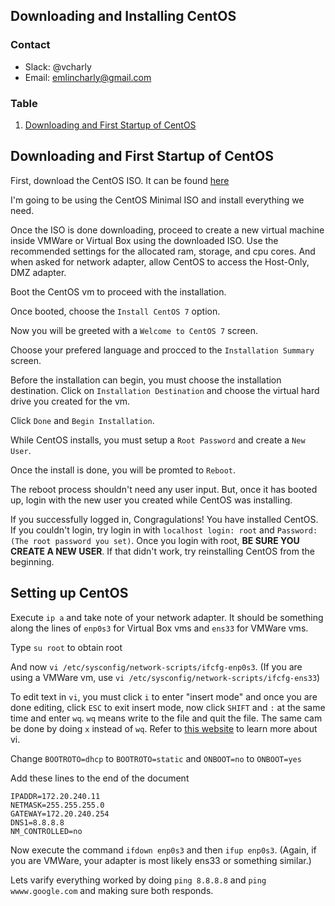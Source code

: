 ## Downloading and Installing CentOS 
### Contact
- Slack: @vcharly
- Email: emlincharly@gmail.com

### Table

1. [Downloading and First Startup of CentOS](#id-link-to-section)

## Downloading and First Startup of CentOS <a id="id-link-to-section"></a>
First, download the CentOS ISO. It can be found [here](https://www.centos.org/download/)

I'm going to be using the CentOS Minimal ISO and install everything we need.

Once the ISO is done downloading, proceed to create a new virtual machine inside VMWare
or Virtual Box using the downloaded ISO. Use the recommended settings for the allocated ram, storage, and cpu cores.
And when asked for network adapter, allow CentOS to access the Host-Only, DMZ adapter.

Boot the CentOS vm to proceed with the installation.

Once booted, choose the `Install CentOS 7` option.

Now you will be greeted with a `Welcome to CentOS 7` screen.

Choose your prefered language and procced to the `Installation Summary` screen.

Before the installation can begin, you must choose the installation destination. Click on `Installation Destination` and choose the virtual 
hard drive you created for the vm.

Click `Done` and `Begin Installation`.

While CentOS installs, you must setup a `Root Password` and create a `New User`.

Once the install is done, you will be promted to `Reboot`.

The reboot process shouldn't need any user input. But, once it has booted up, login with the new user you created while CentOS was installing.

If you successfully logged in, Congragulations! You have installed CentOS. If you couldn't login, try login in with `localhost login: root`
and `Password: (The root password you set)`. Once you login with root, **BE SURE YOU CREATE A NEW USER**. If that didn't work, try reinstalling CentOS from the beginning.

## Setting up CentOS

Execute `ip a` and take note of your network adapter. It should be something along the lines of `enp0s3` for Virtual Box vms and `ens33` for 
VMWare vms.

Type `su root` to obtain root

And now `vi /etc/sysconfig/network-scripts/ifcfg-enp0s3`. (If you are using a VMWare vm, use `vi /etc/sysconfig/network-scripts/ifcfg-ens33`)

To edit text in `vi`, you must click `i` to enter "insert mode" and once you are done editing, click `ESC` to exit insert mode, now click `SHIFT` and `:` at the same time and enter `wq`. `wq` means write to the file and quit the file. The same cam be done by doing `x` instead of `wq`. Refer to [this website](https://www.cs.colostate.edu/helpdocs/vi.html) to learn more about vi.

Change `BOOTROTO=dhcp` to `BOOTROTO=static` and `ONBOOT=no` to `ONBOOT=yes`

Add these lines to the end of the document
```
IPADDR=172.20.240.11
NETMASK=255.255.255.0
GATEWAY=172.20.240.254
DNS1=8.8.8.8
NM_CONTROLLED=no
```

Now execute the command `ifdown enp0s3` and then `ifup enp0s3`. (Again, if you are VMWare, your adapter is most likely ens33 or something similar.)

Lets varify everything worked by doing `ping 8.8.8.8` and `ping wwww.google.com` and making sure both responds.


